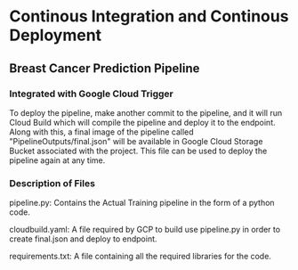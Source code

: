 # Continous Integration and Continous Deployment

## Breast Cancer Prediction Pipeline

### Integrated with Google Cloud Trigger

To deploy the pipeline, make another commit to the pipeline, and it will run Cloud Build which will compile the pipeline and deploy it to the endpoint.
Along with this, a final image of the pipeline called "PipelineOutputs/final.json" will be available in Google Cloud Storage Bucket associated with the project. This file can be used to deploy the pipeline again at any time.

### Description of Files

pipeline.py:
Contains the Actual Training pipeline in the form of a python code.

cloudbuild.yaml:
A file required by GCP to build use pipeline.py in order to create final.json and deploy to endpoint.

requirements.txt:
A file containing all the required libraries for the code.
